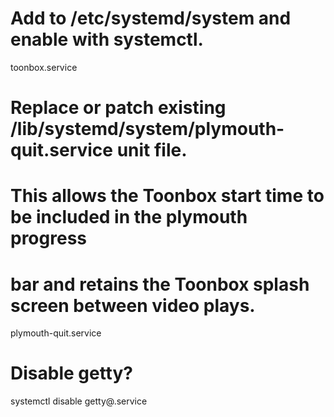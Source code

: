 # Add to /etc/systemd/system and enable with systemctl.
toonbox.service

# Replace or patch existing /lib/systemd/system/plymouth-quit.service unit file.
# This allows the Toonbox start time to be included in the plymouth progress
# bar and retains the Toonbox splash screen between video plays.
plymouth-quit.service

# Disable getty?
systemctl disable getty@.service
